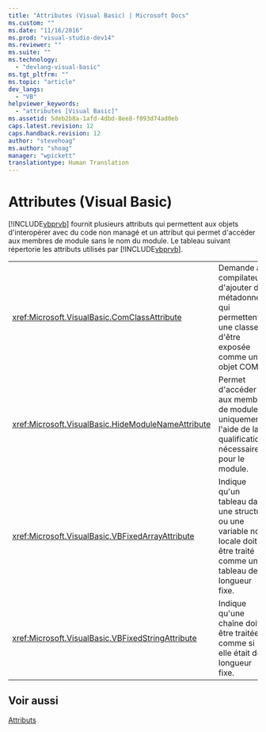 ```yaml
---
title: "Attributes (Visual Basic) | Microsoft Docs"
ms.custom: ""
ms.date: "11/16/2016"
ms.prod: "visual-studio-dev14"
ms.reviewer: ""
ms.suite: ""
ms.technology: 
  - "devlang-visual-basic"
ms.tgt_pltfrm: ""
ms.topic: "article"
dev_langs: 
  - "VB"
helpviewer_keywords: 
  - "attributes [Visual Basic]"
ms.assetid: 5deb2b8a-1afd-4dbd-8ee8-f093d74ad0eb
caps.latest.revision: 12
caps.handback.revision: 12
author: "stevehoag"
ms.author: "shoag"
manager: "wpickett"
translationtype: Human Translation
---
```

# Attributes (Visual Basic)
[!INCLUDE[vbprvb](../../csharp/programming-guide/concepts/linq/includes/vbprvb_md.md)] fournit plusieurs attributs qui permettent aux objets d'interopérer avec du code non managé et un attribut qui permet d'accéder aux membres de module sans le nom du module.  Le tableau suivant répertorie les attributs utilisés par [!INCLUDE[vbprvb](../../csharp/programming-guide/concepts/linq/includes/vbprvb_md.md)].  
  
|||  
|-|-|  
|<xref:Microsoft.VisualBasic.ComClassAttribute>|Demande au compilateur d'ajouter des métadonnées qui permettent à une classe d'être exposée comme un objet COM.|  
|<xref:Microsoft.VisualBasic.HideModuleNameAttribute>|Permet d'accéder aux membres de module uniquement à l'aide de la qualification nécessaire pour le module.|  
|<xref:Microsoft.VisualBasic.VBFixedArrayAttribute>|Indique qu'un tableau dans une structure ou une variable non locale doit être traité comme un tableau de longueur fixe.|  
|<xref:Microsoft.VisualBasic.VBFixedStringAttribute>|Indique qu'une chaîne doit être traitée comme si elle était de longueur fixe.|  
  
## Voir aussi  
 [Attributs](../Topic/Attributes%20\(C%23%20and%20Visual%20Basic\).md)